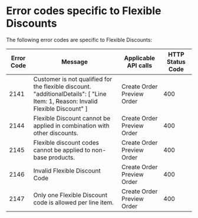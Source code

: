 # Error codes specific to Flexible Discounts

The following error codes are specific to Flexible Discounts:

| Error Code | Message                                                                                                                                                                                                   | Applicable API calls | HTTP Status Code |
|------------|-----------------------------------------------------------------------------------------------------------------------------------------------------------------------------------------------------------|----------------------|------------------|
| 2141       | Customer is not qualified for the flexible discount. <br /> "additionalDetails": [ "Line Item: 1, Reason: Invalid Flexible Discount" ]                                                                 |    Create Order <br /> Preview Order                  |    400              |
| 2144       | Flexible Discount cannot be applied in combination with other discounts. <br />  |       Create Order <br /> Preview Order               |  400                |
| 2145       | Flexible discount codes cannot be applied to non-base products.                 |    Create Order <br /> Preview Order                  |    400              |
| 2146     | Invalid Flexible Discount Code |    Create Order <br /> Preview Order                  |    400              |
| 2147      | Only one Flexible Discount code is allowed per line item.   |    Create Order <br /> Preview Order                  |    400              |
